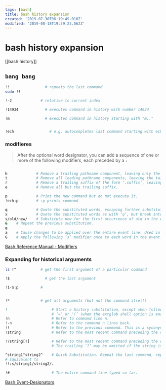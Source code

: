 ```yaml
---
tags: [bash]
title: bash history expansion
created: '2019-07-30T06:19:49.010Z'
modified: '2019-08-18T19:59:23.562Z'
---
```


# bash history expansion

[[bash history]]

## `bang bang`
```sh
!!		          # repeats the last command
sudo !!

!-2             # relative to current index

!14934		      # executes command in history with number 14934

!m		          # executes command in history starting with "m.."


!ech		        # e.g. autocompletes last command starting with ech maybe echo something
```

### modifieres
> After the optional word designator, you can add a sequence of one or more of the following modifiers, each preceded by a `:` 
```sh

h             # Remove a trailing pathname component, leaving only the head.
t             # Remove all leading pathname components, leaving the tail.
r             # Remove a trailing suffix of the form ‘.suffix’, leaving the basename.
e             # Remove all but the trailing suffix.

p             # Print the new command but do not execute it.
!ech:p	      # :p prints command

q             # Quote the substituted words, escaping further substitutions.
x             # Quote the substituted words as with ‘q’, but break into words at spaces, tabs, and newlines.
s/old/new/    # Substitute new for the first occurrence of old in the event line. Any delimiter may be used in place of ‘/’. The delimiter may be quoted in old and new with a single backslash. If ‘&’ appears in new, it is replaced by old. A single backslash will quote the ‘&’. The final delimiter is optional if it is the last character on the input line.
&    # Repeat the previous substitution.
g
a    # Cause changes to be applied over the entire event line. Used in conjunction with ‘s’, as in gs/old/new/, or with ‘&’.
G    # Apply the following ‘s’ modifier once to each word in the event.

```
[Bash Reference Manual - Modifiers](https://www.gnu.org/savannah-checkouts/gnu/bash/manual/bash.html#Modifiers)


### Expanding for historical arguments

```sh
ls !^           # get the first argument of a particular command

!$		          # get the last argument

!1-$:p          #


!*              # get all arguments (but not the command itself)
```

```sh
!                    # Start a history substitution, except when followed by a space, tab, the end of the line, 
                     # ‘=’ or ‘(’ (when the extglob shell option is enabled using the shopt builtin).
!n                   # Refer to command line n.
!-n                  # Refer to the command n lines back.
!!                   # Refer to the previous command. This is a synonym for ‘!-1’.
!string              # Refer to the most recent command preceding the current position in the history list starting with string.

!?string[?]          # Refer to the most recent command preceding the current position in the history list containing string. 
                     # The trailing ‘?’ may be omitted if the string is followed immediately by a newline.

^string1^string2^    # Quick Substitution. Repeat the last command, replacing string1 with string2.                    
# Equivalent to 
!!:s/string1/string2/.

!#                   # The entire command line typed so far.

```

[Bash Event-Designators](https://www.gnu.org/savannah-checkouts/gnu/bash/manual/bash.html#Event-Designators)
